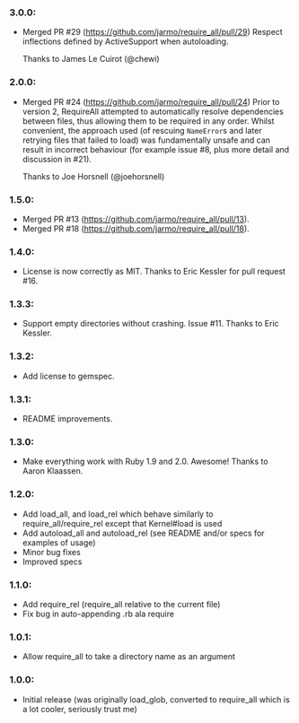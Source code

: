 ### 3.0.0:

* Merged PR #29 (https://github.com/jarmo/require_all/pull/29)
  Respect inflections defined by ActiveSupport when autoloading.

  Thanks to James Le Cuirot (@chewi)

### 2.0.0:

* Merged PR #24 (https://github.com/jarmo/require_all/pull/24)
  Prior to version 2, RequireAll attempted to automatically resolve dependencies between files, thus
  allowing them to be required in any order. Whilst convenient, the approach used (of rescuing
  `NameError`s and later retrying files that failed to load) was fundamentally unsafe and can result
  in incorrect behaviour (for example issue #8, plus more detail and discussion in #21).

  Thanks to Joe Horsnell (@joehorsnell)

### 1.5.0:

* Merged PR #13 (https://github.com/jarmo/require_all/pull/13).
* Merged PR #18 (https://github.com/jarmo/require_all/pull/18).

### 1.4.0:

* License is now correctly as MIT. Thanks to Eric Kessler for pull request #16.

### 1.3.3:

* Support empty directories without crashing. Issue #11. Thanks to Eric Kessler.

### 1.3.2:

* Add license to gemspec.

### 1.3.1:

* README improvements.

### 1.3.0:

* Make everything work with Ruby 1.9 and 2.0. Awesome! Thanks to Aaron Klaassen.

### 1.2.0:

* Add load_all, and load_rel which behave similarly to require_all/require_rel except that Kernel#load is used
* Add autoload_all and autoload_rel (see README and/or specs for examples of usage)
* Minor bug fixes
* Improved specs

### 1.1.0:

* Add require_rel (require_all relative to the current file)
* Fix bug in auto-appending .rb ala require

### 1.0.1:

* Allow require_all to take a directory name as an argument

### 1.0.0:

* Initial release (was originally load_glob, converted to require_all which is
  a lot cooler, seriously trust me)
